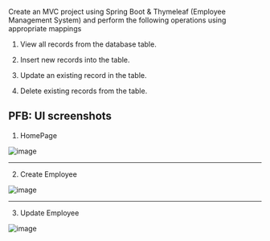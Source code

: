 
Create an MVC project using Spring Boot & Thymeleaf (Employee Management System) and perform the following operations using appropriate mappings

 1. View all records from the database table.

 2. Insert new records into the table.
 
 3. Update an existing record in the table.
 
 4. Delete existing records from the table.
 
## PFB: UI screenshots
 
  1) HomePage
 
 ![image](https://github.com/PoornimaRote/BED_LabSpringMVC1/assets/142153202/3c6618e8-e374-4011-bb44-e545b4f17d32)


 ----------------------------------------------------------------------------------------------------------------

 2) Create Employee
    

![image](https://github.com/PoornimaRote/BED_LabSpringMVC1/assets/142153202/5bd0f96a-0a02-4620-ab9c-2263a438b57c)


 __________________________________________________________________________
 3) Update Employee

![image](https://github.com/PoornimaRote/BED_LabSpringMVC1/assets/142153202/6eced546-3b1c-4fe7-8926-d8238c22117a)

